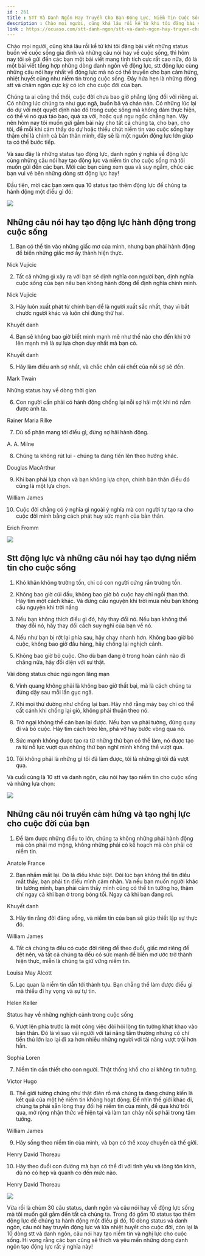 ```yaml
---
id : 261
title : STT Và Danh Ngôn Hay Truyền Cho Bạn Động Lực, Niềm Tin Cuộc Sống
description : Chào mọi người, cũng khá lâu rồi kể từ khi tôi đăng bài viết những status buồn về cuộc sống gia đình và những câu nói hay về cuộc sống, thì hôm nay tôi sẽ gửi đến các bạn một bài viết mang tính tích cực rất cao nữa, đó là một bài viết tổng hợp những dòng danh ngôn về động lực, stt động lực cùng những câu nói hay nhất về động lực mà nó có thể truyền cho bạn cảm hứng, nhiệt huyết cũng như niềm tin trong cuộc sống. Đây hứa hẹn là những dòng stt và châm ngôn cực kỳ có ích cho cuộc đời của bạn.
link : https://ocuaso.com/stt-danh-ngon/stt-va-danh-ngon-hay-truyen-cho-ban-dong-luc-niem-tin-cuoc-song.html
---
```


Chào mọi người, cũng khá lâu rồi kể từ khi tôi đăng bài viết những status
buồn về cuộc sống gia đình và những câu nói hay về cuộc sống, thì hôm nay
tôi sẽ gửi đến các bạn một bài viết mang tính tích cực rất cao nữa, đó là
một bài viết tổng hợp những dòng danh ngôn về động lực, stt động lực cùng
những câu nói hay nhất về động lực mà nó có thể truyền cho bạn cảm hứng,
nhiệt huyết cũng như niềm tin trong cuộc sống. Đây hứa hẹn là những dòng
stt và châm ngôn cực kỳ có ích cho cuộc đời của bạn.

Chúng ta ai cũng thế thôi, cuộc đời chưa bao giờ phẳng lặng đối với riêng
ai. Có những lúc chúng ta như gục ngã, buồn bã và chán nản. Có những lúc
lại do dự với một quyết định nào đó trong cuộc sống mà không dám thực hiện,
có thể vì nó quá táo bạo, quá xa vời, hoặc quá ngu ngốc chẳng hạn. Vậy nên
hôm nay tôi muốn gửi gắm bài này cho tất cả chúng ta, cho bạn, cho tôi,
để mỗi khi cảm thấy do dự hoặc thiếu chút niềm tin vào cuộc sống hay thậm
chí là chính cả bản thân mình, đây sẽ là một nguồn động lực lớn giúp ta
có thể bước tiếp.

Và sau đây là những status tạo động lực, danh ngôn ý nghĩa về động lực cùng
những câu nói hay tạo động lực và niềm tin cho cuộc sống mà tôi muốn gửi
đến các bạn. Mời các bạn cùng xem qua và suy ngẫm, chúc các bạn vui vẻ bên
những dòng stt động lực hay!

Đầu tiên, mời các bạn xem qua 10 status tạo thêm động lực để chúng ta hành
động một điều gì đó:

![](https://ocuaso.com/wp-content/uploads/2016/09/stt-va-danh-ngon-hay-truyen-cho-ban-dong-luc-niem-tin-cuoc-song-3.jpg)

## Những câu nói hay tạo động lực hành động trong cuộc sống

1. Bạn có thể tin vào những giấc mơ của mình, nhưng bạn phải hành động để
biến những giấc mơ ấy thành hiện thực.

Nick Vujicic

2. Tất cả những gì xảy ra với bạn sẽ định nghĩa con người bạn, định nghĩa
cuộc sống của bạn nếu bạn không hành động để định nghĩa chính mình.

Nick Vujicic

3. Hãy luôn xuất phát từ chính bạn để là người xuất sắc nhất, thay vì bắt
chước người khác và luôn chỉ đứng thứ hai.

Khuyết danh

4. Bạn sẽ không bao giờ biết mình mạnh mẽ như thế nào cho đến khi trở lên
mạnh mẽ là sự lựa chọn duy nhất mà bạn có.

Khuyết danh

5. Hãy làm điều anh sợ nhất, và chắc chắn cái chết của nỗi sợ sẽ đến.

Mark Twain

Những status hay về dòng thời gian

6. Con người cần phải có hành động chống lại nỗi sợ hãi một khi nó nắm được
anh ta.

Rainer Maria Rilke

7. Dù số phận mang tới điều gì, đừng sợ hãi hành động.

A. A. Milne

8. Chúng ta không rút lui - chúng ta đang tiến lên theo hướng khác.

Douglas MacArthur

9. Khi bạn phải lựa chọn và bạn không lựa chọn, chính bản thân điều đó cũng
là một lựa chọn.

William James

10. Cuộc đời chẳng có ý nghĩa gì ngoài ý nghĩa mà con người tự tạo ra cho
cuộc đời mình bằng cách phát huy sức mạnh của bản thân.

Erich Fromm

![](https://ocuaso.com/wp-content/uploads/2016/09/stt-va-danh-ngon-hay-truyen-cho-ban-dong-luc-niem-tin-cuoc-song-2.jpg)

## Stt động lực và những câu nói hay tạo dựng niềm tin cho cuộc sống

1. Khó khăn không trường tồn, chỉ có con người cứng rắn trường tồn.

2. Không bao giờ cúi đầu, không bao giờ bỏ cuộc hay chỉ ngồi than thở. Hãy
tìm một cách khác. Và đừng cầu nguyện khi trời mưa nếu bạn không cầu nguyện
khi trời nắng

3. Nếu bạn không thích điều gì đó, hãy thay đổi nó. Nếu bạn không thể thay
đổi nó, hãy thay đổi cách suy nghĩ của bạn về nó.

4. Nếu như bạn bị rớt lại phía sau, hãy chạy nhanh hơn. Không bao giờ bỏ
cuộc, không bao giờ đầu hàng, hãy chống lại nghịch cảnh.

5. Không bao giờ bỏ cuộc. Cho dù bạn đang ở trong hoàn cảnh nào đi chăng
nữa, hãy đối diện với sự thật.

Vài dòng status chúc ngủ ngon lãng mạn

6. Vinh quang không phải là không bao giờ thất bại, mà là cách chúng ta
đứng dậy sau mỗi lần gục ngã.

7. Khi mọi thứ dường như chống lại bạn. Hãy nhớ rằng máy bay chỉ có thể
cất cánh khi chống lại gió, không phải thuận theo nó.

8. Trở ngại không thể cản bạn lại được. Nếu bạn va phải tường, đừng quay
đi và bỏ cuộc. Hãy tìm cách trèo lên, phá vỡ hay bước vòng qua nó.

9. Sức mạnh không được tạo ra từ những thứ bạn có thể làm, nó được tạo ra
từ nỗ lực vượt qua những thứ bạn nghĩ mình không thể vượt qua.

10. Tôi không phải là những gì tôi đã làm được, tôi là những gì tôi đã vượt
qua.

Và cuối cùng là 10 stt và danh ngôn, câu nói hay tạo niềm tin cho cuộc sống
và những lựa chọn:

![](https://ocuaso.com/wp-content/uploads/2016/09/stt-va-danh-ngon-hay-truyen-cho-ban-dong-luc-niem-tin-cuoc-song.jpg)

## Những câu nói truyền cảm hứng và tạo nghị lực cho cuộc đời của bạn

1. Để làm được những điều to lớn, chúng ta không những phải hành động mà
còn phải mơ mộng, không những phải có kế hoạch mà còn phải có niềm tin.

Anatole France

2. Bạn nhắm mắt lại. Đó là điều khác biệt. Đôi lúc bạn không thể tin điều
mắt thấy, bạn phải tin điều mình cảm nhận. Và nếu bạn muốn người khác tin
tưởng mình, bạn phải cảm thấy mình cũng có thể tin tưởng họ, thậm chí ngay
cả khi bạn ở trong bóng tối. Ngay cả khi bạn đang rơi.

Khuyết danh

3. Hãy tin rằng đời đáng sống, và niềm tin của bạn sẽ giúp thiết lập sự
thực đó.

William James

4. Tất cả chúng ta đều có cuộc đời riêng để theo đuổi, giấc mơ riêng để
dệt nên, và tất cả chúng ta đều có sức mạnh để biến mơ ước trở thành hiện
thực, miễn là chúng ta giữ vững niềm tin.

Louisa May Alcott

5. Lạc quan là niềm tin dẫn tới thành tựu. Bạn chẳng thể làm được điều gì
mà thiếu đi hy vọng và sự tự tin.

Helen Keller

Status hay về những nghịch cảnh trong cuộc sống

6. Vượt lên phía trước là một công việc đòi hỏi lòng tin tưởng khát khao
vào bản thân. Đó là vì sao vài người với tài năng tầm thường nhưng có chí
tiến thủ lớn lao lại đi xa hơn nhiều những người với tài năng vượt trội
hơn hẳn.

Sophia Loren

7. Niềm tin cần thiết cho con người. Thật thống khổ cho ai không tin tưởng.

Victor Hugo

8. Thế giới tưởng chừng như thật điên rồ mà chúng ta đang chứng kiến là
kết quả của một hệ niềm tin không hoạt động. Để nhìn thế giới khác đi, chúng
ta phải sẵn lòng thay đổi hệ niềm tin của mình, để quá khứ trôi qua, mở
rộng nhận thức về hiện tại và làm tan chảy nỗi sợ hãi trong tâm tưởng.

William James

9. Hãy sống theo niềm tin cùa mình, và bạn có thể xoay chuyển cả thế giới.

Henry David Thoreau

10. Hãy theo đuổi con đường mà bạn có thể đi với tình yêu và lòng tôn kính,
dù nó có hẹp và quanh co đến mức nào.

Henry David Thoreau

![](https://ocuaso.com/wp-content/uploads/2016/08/tam-su-di-di-anh-tan-man-doi-dong-ve-nhung-chuyen-di.jpg)

Vừa rồi là chùm 30 câu status, danh ngôn và câu nói hay về động lực sống
mà tôi muốn gửi gắm đến tất cả chúng ta. Trong đó gồm 10 status tạo thêm
động lực để chúng ta hành động một điều gì đó, 10 dòng status và danh ngôn,
câu nói hay truyền động lực và lửa nhiệt huyết cho cuộc đời, còn lại là
10 dòng stt và danh ngôn, câu nói hay tạo niềm tin và nghị lực cho cuộc
sống. Hi vọng rằng các bạn cũng sẽ thích và yêu mến những dòng danh ngôn
tạo động lực rất ý nghĩa này!